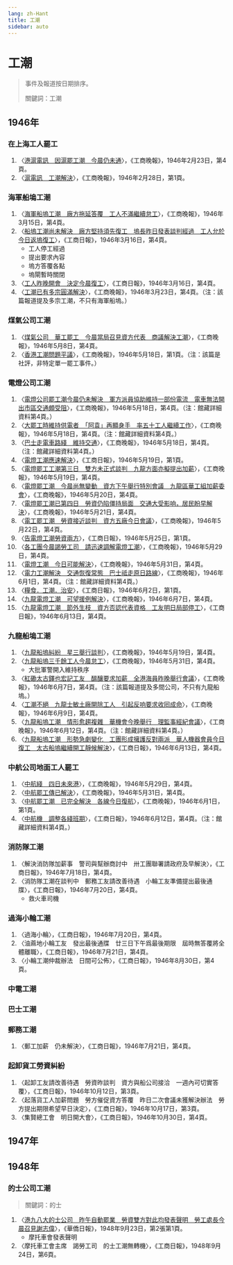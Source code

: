 ```yaml
---
lang: zh-Hant
title: 工潮
sidebar: auto
---
```


<!--最後進度：工商日報1946年6月13日-->

# 工潮
> 事件及報道按日期排序。
> 
> 關鍵詞：工潮
## 1946年
### 在上海工人罷工
1. 〈[港滬電訊　因滬罷工潮　今晨仍未通](https://mmis.hkpl.gov.hk/coverpage/-/coverpage/view?_coverpage_WAR_mmisportalportlet_hsf=%E5%B7%A5%E6%BD%AE&p_r_p_-1078056564_c=QF757YsWv5%2FH7zGe%2FKF%2BFHJ%2BRUXpGyME&_coverpage_WAR_mmisportalportlet_o=1233&_coverpage_WAR_mmisportalportlet_actual_q=%28%20verbatim_dc.collection%3A%28%22Old%5C%20HK%5C%20Newspapers%22%29%20%29%20AND+%28%20%28%20allTermsMandatory%3A%28true%29%20OR+all_dc.title%3A%28%E5%B7%A5%E6%BD%AE%29%20OR+all_dc.creator%3A%28%E5%B7%A5%E6%BD%AE%29%20OR+all_dc.contributor%3A%28%E5%B7%A5%E6%BD%AE%29%20OR+all_dc.subject%3A%28%E5%B7%A5%E6%BD%AE%29%20OR+fulltext%3A%28%E5%B7%A5%E6%BD%AE%29%20OR+all_dc.description%3A%28%E5%B7%A5%E6%BD%AE%29%20%29%20%29&_coverpage_WAR_mmisportalportlet_sort_field=dc.publicationdate_bsort&_coverpage_WAR_mmisportalportlet_sort_order=asc)〉，《工商晚報》，1946年2月23日，第4頁。
2. 〈[滬電訊　工潮解決](https://mmis.hkpl.gov.hk/coverpage/-/coverpage/view?_coverpage_WAR_mmisportalportlet_hsf=%E5%B7%A5%E6%BD%AE&p_r_p_-1078056564_c=QF757YsWv5%2FH7zGe%2FKF%2BFPwZY7Z9Oh%2FQ&_coverpage_WAR_mmisportalportlet_o=1234&_coverpage_WAR_mmisportalportlet_actual_q=%28%20verbatim_dc.collection%3A%28%22Old%5C%20HK%5C%20Newspapers%22%29%20%29%20AND+%28%20%28%20allTermsMandatory%3A%28true%29%20OR+all_dc.title%3A%28%E5%B7%A5%E6%BD%AE%29%20OR+all_dc.creator%3A%28%E5%B7%A5%E6%BD%AE%29%20OR+all_dc.contributor%3A%28%E5%B7%A5%E6%BD%AE%29%20OR+all_dc.subject%3A%28%E5%B7%A5%E6%BD%AE%29%20OR+fulltext%3A%28%E5%B7%A5%E6%BD%AE%29%20OR+all_dc.description%3A%28%E5%B7%A5%E6%BD%AE%29%20%29%20%29&_coverpage_WAR_mmisportalportlet_sort_order=asc&_coverpage_WAR_mmisportalportlet_sort_field=dc.publicationdate_bsort)〉，《工商晚報》，1946年2月28日，第1頁。

### 海軍船塢工潮
1. 〈[海軍船塢工潮　廠方拖延答覆　工人不滿繼續怠工](https://mmis.hkpl.gov.hk/coverpage/-/coverpage/view?_coverpage_WAR_mmisportalportlet_hsf=%E5%B7%A5%E6%BD%AE&p_r_p_-1078056564_c=QF757YsWv5%2FH7zGe%2FKF%2BFNkRWqabfsds&_coverpage_WAR_mmisportalportlet_o=1236&_coverpage_WAR_mmisportalportlet_actual_q=%28%20verbatim_dc.collection%3A%28%22Old%5C%20HK%5C%20Newspapers%22%29%20%29%20AND+%28%20%28%20allTermsMandatory%3A%28true%29%20OR+all_dc.title%3A%28%E5%B7%A5%E6%BD%AE%29%20OR+all_dc.creator%3A%28%E5%B7%A5%E6%BD%AE%29%20OR+all_dc.contributor%3A%28%E5%B7%A5%E6%BD%AE%29%20OR+all_dc.subject%3A%28%E5%B7%A5%E6%BD%AE%29%20OR+fulltext%3A%28%E5%B7%A5%E6%BD%AE%29%20OR+all_dc.description%3A%28%E5%B7%A5%E6%BD%AE%29%20%29%20%29&_coverpage_WAR_mmisportalportlet_sort_order=asc&_coverpage_WAR_mmisportalportlet_sort_field=dc.publicationdate_bsort)〉，《工商晚報》，1946年3月15日，第4頁。
2. 〈[船塢工潮尚未解決　廠方堅持須先復工　塢長昨日發表談判經過　工人允於今日返塢復工](https://mmis.hkpl.gov.hk/coverpage/-/coverpage/view?_coverpage_WAR_mmisportalportlet_hsf=%E5%B7%A5%E6%BD%AE&p_r_p_-1078056564_c=QF757YsWv5%2BQBGt1%2BwUj5mHbsZ%2B2u295&_coverpage_WAR_mmisportalportlet_o=1237&_coverpage_WAR_mmisportalportlet_actual_q=%28%20verbatim_dc.collection%3A%28%22Old%5C%20HK%5C%20Newspapers%22%29%20%29%20AND+%28%20%28%20allTermsMandatory%3A%28true%29%20OR+all_dc.title%3A%28%E5%B7%A5%E6%BD%AE%29%20OR+all_dc.creator%3A%28%E5%B7%A5%E6%BD%AE%29%20OR+all_dc.contributor%3A%28%E5%B7%A5%E6%BD%AE%29%20OR+all_dc.subject%3A%28%E5%B7%A5%E6%BD%AE%29%20OR+fulltext%3A%28%E5%B7%A5%E6%BD%AE%29%20OR+all_dc.description%3A%28%E5%B7%A5%E6%BD%AE%29%20%29%20%29&_coverpage_WAR_mmisportalportlet_sort_order=asc&_coverpage_WAR_mmisportalportlet_sort_field=dc.publicationdate_bsort)〉，《工商日報》，1946年3月16日，第4頁。
    - 工人停工經過
    - 提出要求內容
    - 塢方答覆各點
    - 塢閘暫時關閉
3. 〈[工人昨晚開會　決定今晨復工](https://mmis.hkpl.gov.hk/coverpage/-/coverpage/view?_coverpage_WAR_mmisportalportlet_hsf=%E5%B7%A5%E6%BD%AE&p_r_p_-1078056564_c=QF757YsWv5%2BQBGt1%2BwUj5mHbsZ%2B2u295&_coverpage_WAR_mmisportalportlet_o=1237&_coverpage_WAR_mmisportalportlet_actual_q=%28%20verbatim_dc.collection%3A%28%22Old%5C%20HK%5C%20Newspapers%22%29%20%29%20AND+%28%20%28%20allTermsMandatory%3A%28true%29%20OR+all_dc.title%3A%28%E5%B7%A5%E6%BD%AE%29%20OR+all_dc.creator%3A%28%E5%B7%A5%E6%BD%AE%29%20OR+all_dc.contributor%3A%28%E5%B7%A5%E6%BD%AE%29%20OR+all_dc.subject%3A%28%E5%B7%A5%E6%BD%AE%29%20OR+fulltext%3A%28%E5%B7%A5%E6%BD%AE%29%20OR+all_dc.description%3A%28%E5%B7%A5%E6%BD%AE%29%20%29%20%29&_coverpage_WAR_mmisportalportlet_sort_order=asc&_coverpage_WAR_mmisportalportlet_sort_field=dc.publicationdate_bsort)〉，《工商日報》，1946年3月16日，第4頁。
4. 〈[工潮已有多宗圓滿解決](https://mmis.hkpl.gov.hk/coverpage/-/coverpage/view?_coverpage_WAR_mmisportalportlet_hsf=%E5%B7%A5%E6%BD%AE&p_r_p_-1078056564_c=QF757YsWv5%2FH7zGe%2FKF%2BFJsu1H4Svd3i&_coverpage_WAR_mmisportalportlet_o=1239&_coverpage_WAR_mmisportalportlet_actual_q=%28%20verbatim_dc.collection%3A%28%22Old%5C%20HK%5C%20Newspapers%22%29%20%29%20AND+%28%20%28%20allTermsMandatory%3A%28true%29%20OR+all_dc.title%3A%28%E5%B7%A5%E6%BD%AE%29%20OR+all_dc.creator%3A%28%E5%B7%A5%E6%BD%AE%29%20OR+all_dc.contributor%3A%28%E5%B7%A5%E6%BD%AE%29%20OR+all_dc.subject%3A%28%E5%B7%A5%E6%BD%AE%29%20OR+fulltext%3A%28%E5%B7%A5%E6%BD%AE%29%20OR+all_dc.description%3A%28%E5%B7%A5%E6%BD%AE%29%20%29%20%29&_coverpage_WAR_mmisportalportlet_sort_order=asc&_coverpage_WAR_mmisportalportlet_sort_field=dc.publicationdate_bsort)〉，《工商晚報》，1946年3月23日，第4頁。（注：該篇報道提及多宗工潮，不只有海軍船塢。）

### 煤氣公司工潮
1. 〈[煤氣公司　華工罷工　今晨當局召見資方代表　商議解決工潮](https://mmis.hkpl.gov.hk/coverpage/-/coverpage/view?_coverpage_WAR_mmisportalportlet_hsf=%E5%B7%A5%E6%BD%AE&p_r_p_-1078056564_c=QF757YsWv5%2FH7zGe%2FKF%2BFHrmm9GmD94h&_coverpage_WAR_mmisportalportlet_o=1240&_coverpage_WAR_mmisportalportlet_actual_q=%28%20verbatim_dc.collection%3A%28%22Old%5C%20HK%5C%20Newspapers%22%29%20%29%20AND+%28%20%28%20allTermsMandatory%3A%28true%29%20OR+all_dc.title%3A%28%E5%B7%A5%E6%BD%AE%29%20OR+all_dc.creator%3A%28%E5%B7%A5%E6%BD%AE%29%20OR+all_dc.contributor%3A%28%E5%B7%A5%E6%BD%AE%29%20OR+all_dc.subject%3A%28%E5%B7%A5%E6%BD%AE%29%20OR+fulltext%3A%28%E5%B7%A5%E6%BD%AE%29%20OR+all_dc.description%3A%28%E5%B7%A5%E6%BD%AE%29%20%29%20%29&_coverpage_WAR_mmisportalportlet_sort_order=asc&_coverpage_WAR_mmisportalportlet_sort_field=dc.publicationdate_bsort)〉，《工商晚報》，1946年5月8日，第4頁。
2. 〈[香港工潮問題平議](https://mmis.hkpl.gov.hk/coverpage/-/coverpage/view?_coverpage_WAR_mmisportalportlet_hsf=%E5%B7%A5%E6%BD%AE&p_r_p_-1078056564_c=QF757YsWv5%2FH7zGe%2FKF%2BFAEXWhJr5o0p&_coverpage_WAR_mmisportalportlet_o=1241&_coverpage_WAR_mmisportalportlet_actual_q=%28%20verbatim_dc.collection%3A%28%22Old%5C%20HK%5C%20Newspapers%22%29%20%29%20AND+%28%20%28%20allTermsMandatory%3A%28true%29%20OR+all_dc.title%3A%28%E5%B7%A5%E6%BD%AE%29%20OR+all_dc.creator%3A%28%E5%B7%A5%E6%BD%AE%29%20OR+all_dc.contributor%3A%28%E5%B7%A5%E6%BD%AE%29%20OR+all_dc.subject%3A%28%E5%B7%A5%E6%BD%AE%29%20OR+fulltext%3A%28%E5%B7%A5%E6%BD%AE%29%20OR+all_dc.description%3A%28%E5%B7%A5%E6%BD%AE%29%20%29%20%29&_coverpage_WAR_mmisportalportlet_sort_order=asc&_coverpage_WAR_mmisportalportlet_sort_field=dc.publicationdate_bsort)〉，《工商晚報》，1946年5月18日，第1頁。（注：該篇是社評，非特定單一罷工事件。）

### 電燈公司工潮
1. 〈[電燈公司罷工潮今晨仍未解決　軍方派員協助維持一部份電流　電車無法開出市區交通頗受阻](https://mmis.hkpl.gov.hk/coverpage/-/coverpage/view?_coverpage_WAR_mmisportalportlet_hsf=%E5%B7%A5%E6%BD%AE&p_r_p_-1078056564_c=QF757YsWv5%2FH7zGe%2FKF%2BFAEXWhJr5o0p&_coverpage_WAR_mmisportalportlet_o=1241&_coverpage_WAR_mmisportalportlet_actual_q=%28%20verbatim_dc.collection%3A%28%22Old%5C%20HK%5C%20Newspapers%22%29%20%29%20AND+%28%20%28%20allTermsMandatory%3A%28true%29%20OR+all_dc.title%3A%28%E5%B7%A5%E6%BD%AE%29%20OR+all_dc.creator%3A%28%E5%B7%A5%E6%BD%AE%29%20OR+all_dc.contributor%3A%28%E5%B7%A5%E6%BD%AE%29%20OR+all_dc.subject%3A%28%E5%B7%A5%E6%BD%AE%29%20OR+fulltext%3A%28%E5%B7%A5%E6%BD%AE%29%20OR+all_dc.description%3A%28%E5%B7%A5%E6%BD%AE%29%20%29%20%29&_coverpage_WAR_mmisportalportlet_sort_order=asc&_coverpage_WAR_mmisportalportlet_sort_field=dc.publicationdate_bsort)〉，《工商晚報》，1946年5月18日，第4頁。（注：館藏詳細資料第4頁。）
2. 〈[大罷工時維持供電者　「阿袁」再顯身手　率五十工人繼續工作](https://mmis.hkpl.gov.hk/coverpage/-/coverpage/view?_coverpage_WAR_mmisportalportlet_hsf=%E5%B7%A5%E6%BD%AE&p_r_p_-1078056564_c=QF757YsWv5%2FH7zGe%2FKF%2BFAEXWhJr5o0p&_coverpage_WAR_mmisportalportlet_o=1241&_coverpage_WAR_mmisportalportlet_actual_q=%28%20verbatim_dc.collection%3A%28%22Old%5C%20HK%5C%20Newspapers%22%29%20%29%20AND+%28%20%28%20allTermsMandatory%3A%28true%29%20OR+all_dc.title%3A%28%E5%B7%A5%E6%BD%AE%29%20OR+all_dc.creator%3A%28%E5%B7%A5%E6%BD%AE%29%20OR+all_dc.contributor%3A%28%E5%B7%A5%E6%BD%AE%29%20OR+all_dc.subject%3A%28%E5%B7%A5%E6%BD%AE%29%20OR+fulltext%3A%28%E5%B7%A5%E6%BD%AE%29%20OR+all_dc.description%3A%28%E5%B7%A5%E6%BD%AE%29%20%29%20%29&_coverpage_WAR_mmisportalportlet_sort_order=asc&_coverpage_WAR_mmisportalportlet_sort_field=dc.publicationdate_bsort)〉，《工商晚報》，1946年5月18日，第4頁。（注：館藏詳細資料第4頁。）
3. 〈[巴士走電車路綫　維持交通](https://mmis.hkpl.gov.hk/coverpage/-/coverpage/view?_coverpage_WAR_mmisportalportlet_hsf=%E5%B7%A5%E6%BD%AE&p_r_p_-1078056564_c=QF757YsWv5%2FH7zGe%2FKF%2BFAEXWhJr5o0p&_coverpage_WAR_mmisportalportlet_o=1241&_coverpage_WAR_mmisportalportlet_actual_q=%28%20verbatim_dc.collection%3A%28%22Old%5C%20HK%5C%20Newspapers%22%29%20%29%20AND+%28%20%28%20allTermsMandatory%3A%28true%29%20OR+all_dc.title%3A%28%E5%B7%A5%E6%BD%AE%29%20OR+all_dc.creator%3A%28%E5%B7%A5%E6%BD%AE%29%20OR+all_dc.contributor%3A%28%E5%B7%A5%E6%BD%AE%29%20OR+all_dc.subject%3A%28%E5%B7%A5%E6%BD%AE%29%20OR+fulltext%3A%28%E5%B7%A5%E6%BD%AE%29%20OR+all_dc.description%3A%28%E5%B7%A5%E6%BD%AE%29%20%29%20%29&_coverpage_WAR_mmisportalportlet_sort_order=asc&_coverpage_WAR_mmisportalportlet_sort_field=dc.publicationdate_bsort)〉，《工商晚報》，1946年5月18日，第4頁。（注：館藏詳細資料第4頁。）
4. 〈[電燈工潮應速解決](https://mmis.hkpl.gov.hk/coverpage/-/coverpage/view?_coverpage_WAR_mmisportalportlet_hsf=%E5%B7%A5%E6%BD%AE&p_r_p_-1078056564_c=QF757YsWv5%2BQBGt1%2BwUj5gLMkxQ5BZVL&_coverpage_WAR_mmisportalportlet_o=1242&_coverpage_WAR_mmisportalportlet_actual_q=%28%20verbatim_dc.collection%3A%28%22Old%5C%20HK%5C%20Newspapers%22%29%20%29%20AND+%28%20%28%20allTermsMandatory%3A%28true%29%20OR+all_dc.title%3A%28%E5%B7%A5%E6%BD%AE%29%20OR+all_dc.creator%3A%28%E5%B7%A5%E6%BD%AE%29%20OR+all_dc.contributor%3A%28%E5%B7%A5%E6%BD%AE%29%20OR+all_dc.subject%3A%28%E5%B7%A5%E6%BD%AE%29%20OR+fulltext%3A%28%E5%B7%A5%E6%BD%AE%29%20OR+all_dc.description%3A%28%E5%B7%A5%E6%BD%AE%29%20%29%20%29&_coverpage_WAR_mmisportalportlet_sort_order=asc&_coverpage_WAR_mmisportalportlet_sort_field=dc.publicationdate_bsort)〉，《工商日報》，1946年5月19日，第1頁。
5. 〈[電燈罷工工潮第三日　雙方未正式談判　九龍方面亦擬提出加薪](https://mmis.hkpl.gov.hk/coverpage/-/coverpage/view?_coverpage_WAR_mmisportalportlet_hsf=%E5%B7%A5%E6%BD%AE&p_r_p_-1078056564_c=QF757YsWv5%2FH7zGe%2FKF%2BFOwH2mHdzQK3&_coverpage_WAR_mmisportalportlet_o=1243&_coverpage_WAR_mmisportalportlet_actual_q=%28%20verbatim_dc.collection%3A%28%22Old%5C%20HK%5C%20Newspapers%22%29%20%29%20AND+%28%20%28%20allTermsMandatory%3A%28true%29%20OR+all_dc.title%3A%28%E5%B7%A5%E6%BD%AE%29%20OR+all_dc.creator%3A%28%E5%B7%A5%E6%BD%AE%29%20OR+all_dc.contributor%3A%28%E5%B7%A5%E6%BD%AE%29%20OR+all_dc.subject%3A%28%E5%B7%A5%E6%BD%AE%29%20OR+fulltext%3A%28%E5%B7%A5%E6%BD%AE%29%20OR+all_dc.description%3A%28%E5%B7%A5%E6%BD%AE%29%20%29%20%29&_coverpage_WAR_mmisportalportlet_sort_order=asc&_coverpage_WAR_mmisportalportlet_sort_field=dc.publicationdate_bsort)〉，《工商晚報》，1946年5月19日，第4頁。
6. 〈[電燈罷工潮　今晨尚無變動　資方下午舉行特別會議　九龍區華工組加薪委會](https://mmis.hkpl.gov.hk/coverpage/-/coverpage/view?_coverpage_WAR_mmisportalportlet_hsf=%E5%B7%A5%E6%BD%AE&p_r_p_-1078056564_c=QF757YsWv5%2FH7zGe%2FKF%2BFMQ%2FSHpTdZmL&_coverpage_WAR_mmisportalportlet_o=1244&_coverpage_WAR_mmisportalportlet_actual_q=%28%20verbatim_dc.collection%3A%28%22Old%5C%20HK%5C%20Newspapers%22%29%20%29%20AND+%28%20%28%20allTermsMandatory%3A%28true%29%20OR+all_dc.title%3A%28%E5%B7%A5%E6%BD%AE%29%20OR+all_dc.creator%3A%28%E5%B7%A5%E6%BD%AE%29%20OR+all_dc.contributor%3A%28%E5%B7%A5%E6%BD%AE%29%20OR+all_dc.subject%3A%28%E5%B7%A5%E6%BD%AE%29%20OR+fulltext%3A%28%E5%B7%A5%E6%BD%AE%29%20OR+all_dc.description%3A%28%E5%B7%A5%E6%BD%AE%29%20%29%20%29&_coverpage_WAR_mmisportalportlet_sort_order=asc&_coverpage_WAR_mmisportalportlet_sort_field=dc.publicationdate_bsort)〉，《工商晚報》，1946年5月20日，第4頁。
7. 〈[電燈罷工潮已第四日　勞資仍陷僵持局面　交通大受影响，居民盼早解決](https://mmis.hkpl.gov.hk/coverpage/-/coverpage/view?_coverpage_WAR_mmisportalportlet_hsf=%E5%B7%A5%E6%BD%AE&p_r_p_-1078056564_c=QF757YsWv5%2FH7zGe%2FKF%2BFEuTOib4QSUE&_coverpage_WAR_mmisportalportlet_o=1245&_coverpage_WAR_mmisportalportlet_actual_q=%28%20verbatim_dc.collection%3A%28%22Old%5C%20HK%5C%20Newspapers%22%29%20%29%20AND+%28%20%28%20allTermsMandatory%3A%28true%29%20OR+all_dc.title%3A%28%E5%B7%A5%E6%BD%AE%29%20OR+all_dc.creator%3A%28%E5%B7%A5%E6%BD%AE%29%20OR+all_dc.contributor%3A%28%E5%B7%A5%E6%BD%AE%29%20OR+all_dc.subject%3A%28%E5%B7%A5%E6%BD%AE%29%20OR+fulltext%3A%28%E5%B7%A5%E6%BD%AE%29%20OR+all_dc.description%3A%28%E5%B7%A5%E6%BD%AE%29%20%29%20%29&_coverpage_WAR_mmisportalportlet_sort_order=asc&_coverpage_WAR_mmisportalportlet_sort_field=dc.publicationdate_bsort)〉，《工商晚報》，1946年5月21日，第4頁。
8. 〈[電工罷工潮　勞資接近談判　資方五廠今日會議](https://mmis.hkpl.gov.hk/coverpage/-/coverpage/view?_coverpage_WAR_mmisportalportlet_hsf=%E5%B7%A5%E6%BD%AE&p_r_p_-1078056564_c=QF757YsWv5%2FH7zGe%2FKF%2BFEca1zBqi4ba&_coverpage_WAR_mmisportalportlet_o=1246&_coverpage_WAR_mmisportalportlet_actual_q=%28%20verbatim_dc.collection%3A%28%22Old%5C%20HK%5C%20Newspapers%22%29%20%29%20AND+%28%20%28%20allTermsMandatory%3A%28true%29%20OR+all_dc.title%3A%28%E5%B7%A5%E6%BD%AE%29%20OR+all_dc.creator%3A%28%E5%B7%A5%E6%BD%AE%29%20OR+all_dc.contributor%3A%28%E5%B7%A5%E6%BD%AE%29%20OR+all_dc.subject%3A%28%E5%B7%A5%E6%BD%AE%29%20OR+fulltext%3A%28%E5%B7%A5%E6%BD%AE%29%20OR+all_dc.description%3A%28%E5%B7%A5%E6%BD%AE%29%20%29%20%29&_coverpage_WAR_mmisportalportlet_sort_order=asc&_coverpage_WAR_mmisportalportlet_sort_field=dc.publicationdate_bsort)〉，《工商晚報》，1946年5月22日，第4頁。
9. 〈[告電燈工潮勞資兩方](https://mmis.hkpl.gov.hk/coverpage/-/coverpage/view?_coverpage_WAR_mmisportalportlet_hsf=%E5%B7%A5%E6%BD%AE&p_r_p_-1078056564_c=QF757YsWv5%2BQBGt1%2BwUj5q2L4BJsdeNV&_coverpage_WAR_mmisportalportlet_o=1248&_coverpage_WAR_mmisportalportlet_actual_q=%28%20verbatim_dc.collection%3A%28%22Old%5C%20HK%5C%20Newspapers%22%29%20%29%20AND+%28%20%28%20allTermsMandatory%3A%28true%29%20OR+all_dc.title%3A%28%E5%B7%A5%E6%BD%AE%29%20OR+all_dc.creator%3A%28%E5%B7%A5%E6%BD%AE%29%20OR+all_dc.contributor%3A%28%E5%B7%A5%E6%BD%AE%29%20OR+all_dc.subject%3A%28%E5%B7%A5%E6%BD%AE%29%20OR+fulltext%3A%28%E5%B7%A5%E6%BD%AE%29%20OR+all_dc.description%3A%28%E5%B7%A5%E6%BD%AE%29%20%29%20%29&_coverpage_WAR_mmisportalportlet_sort_order=asc&_coverpage_WAR_mmisportalportlet_sort_field=dc.publicationdate_bsort)〉，《工商日報》，1946年5月25日，第1頁。
10. 〈[各工團今晨謁勞工司　請迅速調解電燈工潮](https://mmis.hkpl.gov.hk/coverpage/-/coverpage/view?_coverpage_WAR_mmisportalportlet_hsf=%E5%B7%A5%E6%BD%AE&p_r_p_-1078056564_c=QF757YsWv5%2FH7zGe%2FKF%2BFFW8ZVGZzOTQ&_coverpage_WAR_mmisportalportlet_o=1252&_coverpage_WAR_mmisportalportlet_actual_q=%28%20verbatim_dc.collection%3A%28%22Old%5C%20HK%5C%20Newspapers%22%29%20%29%20AND+%28%20%28%20allTermsMandatory%3A%28true%29%20OR+all_dc.title%3A%28%E5%B7%A5%E6%BD%AE%29%20OR+all_dc.creator%3A%28%E5%B7%A5%E6%BD%AE%29%20OR+all_dc.contributor%3A%28%E5%B7%A5%E6%BD%AE%29%20OR+all_dc.subject%3A%28%E5%B7%A5%E6%BD%AE%29%20OR+fulltext%3A%28%E5%B7%A5%E6%BD%AE%29%20OR+all_dc.description%3A%28%E5%B7%A5%E6%BD%AE%29%20%29%20%29&_coverpage_WAR_mmisportalportlet_sort_order=asc&_coverpage_WAR_mmisportalportlet_sort_field=dc.publicationdate_bsort)〉，《工商晚報》，1946年5月29日，第4頁。
11. 〈[電燈工潮　今日可能解決](https://mmis.hkpl.gov.hk/coverpage/-/coverpage/view?_coverpage_WAR_mmisportalportlet_hsf=%E5%B7%A5%E6%BD%AE&p_r_p_-1078056564_c=QF757YsWv5%2FH7zGe%2FKF%2BFCstxeNgbl92&_coverpage_WAR_mmisportalportlet_o=1254&_coverpage_WAR_mmisportalportlet_actual_q=%28%20verbatim_dc.collection%3A%28%22Old%5C%20HK%5C%20Newspapers%22%29%20%29%20AND+%28%20%28%20allTermsMandatory%3A%28true%29%20OR+all_dc.title%3A%28%E5%B7%A5%E6%BD%AE%29%20OR+all_dc.creator%3A%28%E5%B7%A5%E6%BD%AE%29%20OR+all_dc.contributor%3A%28%E5%B7%A5%E6%BD%AE%29%20OR+all_dc.subject%3A%28%E5%B7%A5%E6%BD%AE%29%20OR+fulltext%3A%28%E5%B7%A5%E6%BD%AE%29%20OR+all_dc.description%3A%28%E5%B7%A5%E6%BD%AE%29%20%29%20%29&_coverpage_WAR_mmisportalportlet_sort_order=asc&_coverpage_WAR_mmisportalportlet_sort_field=dc.publicationdate_bsort)〉，《工商晚報》，1946年5月31日，第4頁。
12. 〈[電力工潮解決　交通恢復常態　巴士祗走原日路線](https://mmis.hkpl.gov.hk/coverpage/-/coverpage/view?_coverpage_WAR_mmisportalportlet_hsf=%E5%B7%A5%E6%BD%AE&p_r_p_-1078056564_c=QF757YsWv5%2FH7zGe%2FKF%2BFJ4vRDquO060&_coverpage_WAR_mmisportalportlet_o=1255&_coverpage_WAR_mmisportalportlet_actual_q=%28%20verbatim_dc.collection%3A%28%22Old%5C%20HK%5C%20Newspapers%22%29%20%29%20AND+%28%20%28%20allTermsMandatory%3A%28true%29%20OR+all_dc.title%3A%28%E5%B7%A5%E6%BD%AE%29%20OR+all_dc.creator%3A%28%E5%B7%A5%E6%BD%AE%29%20OR+all_dc.contributor%3A%28%E5%B7%A5%E6%BD%AE%29%20OR+all_dc.subject%3A%28%E5%B7%A5%E6%BD%AE%29%20OR+fulltext%3A%28%E5%B7%A5%E6%BD%AE%29%20OR+all_dc.description%3A%28%E5%B7%A5%E6%BD%AE%29%20%29%20%29&_coverpage_WAR_mmisportalportlet_sort_order=asc&_coverpage_WAR_mmisportalportlet_sort_field=dc.publicationdate_bsort)〉，《工商晚報》，1946年6月1日，第4頁。（注：館藏詳細資料第4頁。）
13. 〈[糧食．工潮．治安](https://mmis.hkpl.gov.hk/coverpage/-/coverpage/view?_coverpage_WAR_mmisportalportlet_hsf=%E5%B7%A5%E6%BD%AE&p_r_p_-1078056564_c=QF757YsWv5%2BQBGt1%2BwUj5sfuVft2B%2F5S&_coverpage_WAR_mmisportalportlet_o=1256&_coverpage_WAR_mmisportalportlet_actual_q=%28%20verbatim_dc.collection%3A%28%22Old%5C%20HK%5C%20Newspapers%22%29%20%29%20AND+%28%20%28%20allTermsMandatory%3A%28true%29%20OR+all_dc.title%3A%28%E5%B7%A5%E6%BD%AE%29%20OR+all_dc.creator%3A%28%E5%B7%A5%E6%BD%AE%29%20OR+all_dc.contributor%3A%28%E5%B7%A5%E6%BD%AE%29%20OR+all_dc.subject%3A%28%E5%B7%A5%E6%BD%AE%29%20OR+fulltext%3A%28%E5%B7%A5%E6%BD%AE%29%20OR+all_dc.description%3A%28%E5%B7%A5%E6%BD%AE%29%20%29%20%29&_coverpage_WAR_mmisportalportlet_sort_order=asc&_coverpage_WAR_mmisportalportlet_sort_field=dc.publicationdate_bsort)〉，《工商日報》，1946年6月2日，第1頁。
14. 〈[九龍電燈工潮　可望援例解決](https://mmis.hkpl.gov.hk/coverpage/-/coverpage/view?_coverpage_WAR_mmisportalportlet_hsf=%E5%B7%A5%E6%BD%AE&p_r_p_-1078056564_c=QF757YsWv5%2FH7zGe%2FKF%2BFM63efWA3yCX&_coverpage_WAR_mmisportalportlet_o=1257&_coverpage_WAR_mmisportalportlet_actual_q=%28%20verbatim_dc.collection%3A%28%22Old%5C%20HK%5C%20Newspapers%22%29%20%29%20AND+%28%20%28%20allTermsMandatory%3A%28true%29%20OR+all_dc.title%3A%28%E5%B7%A5%E6%BD%AE%29%20OR+all_dc.creator%3A%28%E5%B7%A5%E6%BD%AE%29%20OR+all_dc.contributor%3A%28%E5%B7%A5%E6%BD%AE%29%20OR+all_dc.subject%3A%28%E5%B7%A5%E6%BD%AE%29%20OR+fulltext%3A%28%E5%B7%A5%E6%BD%AE%29%20OR+all_dc.description%3A%28%E5%B7%A5%E6%BD%AE%29%20%29%20%29&_coverpage_WAR_mmisportalportlet_sort_order=asc&_coverpage_WAR_mmisportalportlet_sort_field=dc.publicationdate_bsort)〉，《工商晚報》，1946年6月7日，第4頁。
15. 〈[九龍電燈工潮　節外生枝　資方否認代表資格　工友明日局部停工](https://mmis.hkpl.gov.hk/coverpage/-/coverpage/view?_coverpage_WAR_mmisportalportlet_hsf=%E5%B7%A5%E6%BD%AE&p_r_p_-1078056564_c=QF757YsWv5%2BQBGt1%2BwUj5gPOKH%2FtFPu%2F&_coverpage_WAR_mmisportalportlet_o=1260&_coverpage_WAR_mmisportalportlet_actual_q=%28%20verbatim_dc.collection%3A%28%22Old%5C%20HK%5C%20Newspapers%22%29%20%29%20AND+%28%20%28%20allTermsMandatory%3A%28true%29%20OR+all_dc.title%3A%28%E5%B7%A5%E6%BD%AE%29%20OR+all_dc.creator%3A%28%E5%B7%A5%E6%BD%AE%29%20OR+all_dc.contributor%3A%28%E5%B7%A5%E6%BD%AE%29%20OR+all_dc.subject%3A%28%E5%B7%A5%E6%BD%AE%29%20OR+fulltext%3A%28%E5%B7%A5%E6%BD%AE%29%20OR+all_dc.description%3A%28%E5%B7%A5%E6%BD%AE%29%20%29%20%29&_coverpage_WAR_mmisportalportlet_sort_order=asc&_coverpage_WAR_mmisportalportlet_sort_field=dc.publicationdate_bsort)〉，《工商日報》，1946年6月13日，第4頁。

### 九龍船塢工潮
1. 〈[九龍船塢糾紛　星三舉行談判](https://mmis.hkpl.gov.hk/coverpage/-/coverpage/view?_coverpage_WAR_mmisportalportlet_hsf=%E5%B7%A5%E6%BD%AE&p_r_p_-1078056564_c=QF757YsWv5%2FH7zGe%2FKF%2BFOwH2mHdzQK3&_coverpage_WAR_mmisportalportlet_o=1243&_coverpage_WAR_mmisportalportlet_actual_q=%28%20verbatim_dc.collection%3A%28%22Old%5C%20HK%5C%20Newspapers%22%29%20%29%20AND+%28%20%28%20allTermsMandatory%3A%28true%29%20OR+all_dc.title%3A%28%E5%B7%A5%E6%BD%AE%29%20OR+all_dc.creator%3A%28%E5%B7%A5%E6%BD%AE%29%20OR+all_dc.contributor%3A%28%E5%B7%A5%E6%BD%AE%29%20OR+all_dc.subject%3A%28%E5%B7%A5%E6%BD%AE%29%20OR+fulltext%3A%28%E5%B7%A5%E6%BD%AE%29%20OR+all_dc.description%3A%28%E5%B7%A5%E6%BD%AE%29%20%29%20%29&_coverpage_WAR_mmisportalportlet_sort_order=asc&_coverpage_WAR_mmisportalportlet_sort_field=dc.publicationdate_bsort)〉，《工商晚報》，1946年5月19日，第4頁。
2. 〈[九龍船塢三千餘工人今晨怠工](https://mmis.hkpl.gov.hk/coverpage/-/coverpage/view?_coverpage_WAR_mmisportalportlet_hsf=%E5%B7%A5%E6%BD%AE&p_r_p_-1078056564_c=QF757YsWv5%2FH7zGe%2FKF%2BFCstxeNgbl92&_coverpage_WAR_mmisportalportlet_o=1254&_coverpage_WAR_mmisportalportlet_actual_q=%28%20verbatim_dc.collection%3A%28%22Old%5C%20HK%5C%20Newspapers%22%29%20%29%20AND+%28%20%28%20allTermsMandatory%3A%28true%29%20OR+all_dc.title%3A%28%E5%B7%A5%E6%BD%AE%29%20OR+all_dc.creator%3A%28%E5%B7%A5%E6%BD%AE%29%20OR+all_dc.contributor%3A%28%E5%B7%A5%E6%BD%AE%29%20OR+all_dc.subject%3A%28%E5%B7%A5%E6%BD%AE%29%20OR+fulltext%3A%28%E5%B7%A5%E6%BD%AE%29%20OR+all_dc.description%3A%28%E5%B7%A5%E6%BD%AE%29%20%29%20%29&_coverpage_WAR_mmisportalportlet_sort_order=asc&_coverpage_WAR_mmisportalportlet_sort_field=dc.publicationdate_bsort)〉，《工商晚報》，1946年5月31日，第4頁。
    - 大批軍警開入維持秩序
3. 〈[紅磡太古鐸也宏記工友　醞釀要求加薪　全港海員昨晚舉行會議](https://mmis.hkpl.gov.hk/coverpage/-/coverpage/view?_coverpage_WAR_mmisportalportlet_hsf=%E5%B7%A5%E6%BD%AE&p_r_p_-1078056564_c=QF757YsWv5%2FH7zGe%2FKF%2BFM63efWA3yCX&_coverpage_WAR_mmisportalportlet_o=1257&_coverpage_WAR_mmisportalportlet_actual_q=%28%20verbatim_dc.collection%3A%28%22Old%5C%20HK%5C%20Newspapers%22%29%20%29%20AND+%28%20%28%20allTermsMandatory%3A%28true%29%20OR+all_dc.title%3A%28%E5%B7%A5%E6%BD%AE%29%20OR+all_dc.creator%3A%28%E5%B7%A5%E6%BD%AE%29%20OR+all_dc.contributor%3A%28%E5%B7%A5%E6%BD%AE%29%20OR+all_dc.subject%3A%28%E5%B7%A5%E6%BD%AE%29%20OR+fulltext%3A%28%E5%B7%A5%E6%BD%AE%29%20OR+all_dc.description%3A%28%E5%B7%A5%E6%BD%AE%29%20%29%20%29&_coverpage_WAR_mmisportalportlet_sort_order=asc&_coverpage_WAR_mmisportalportlet_sort_field=dc.publicationdate_bsort)〉，《工商晚報》，1946年6月7日，第4頁。（注：該篇報道提及多間公司，不只有九龍船塢。）
4. 〈[工潮不絕　九龍士敏土廠開除工人　引起反响要求收囘成命](https://mmis.hkpl.gov.hk/coverpage/-/coverpage/view?_coverpage_WAR_mmisportalportlet_hsf=%E5%B7%A5%E6%BD%AE&p_r_p_-1078056564_c=QF757YsWv5%2FH7zGe%2FKF%2BFJZ6ZaUJqInV&_coverpage_WAR_mmisportalportlet_o=1258&_coverpage_WAR_mmisportalportlet_actual_q=%28%20verbatim_dc.collection%3A%28%22Old%5C%20HK%5C%20Newspapers%22%29%20%29%20AND+%28%20%28%20allTermsMandatory%3A%28true%29%20OR+all_dc.title%3A%28%E5%B7%A5%E6%BD%AE%29%20OR+all_dc.creator%3A%28%E5%B7%A5%E6%BD%AE%29%20OR+all_dc.contributor%3A%28%E5%B7%A5%E6%BD%AE%29%20OR+all_dc.subject%3A%28%E5%B7%A5%E6%BD%AE%29%20OR+fulltext%3A%28%E5%B7%A5%E6%BD%AE%29%20OR+all_dc.description%3A%28%E5%B7%A5%E6%BD%AE%29%20%29%20%29&_coverpage_WAR_mmisportalportlet_sort_order=asc&_coverpage_WAR_mmisportalportlet_sort_field=dc.publicationdate_bsort)〉，《工商晚報》，1946年6月9日，第4頁。
5. 〈[九龍船塢工潮　情形愈趨複雜　華機會今晚舉行　理監事經紀會議](https://mmis.hkpl.gov.hk/coverpage/-/coverpage/view?_coverpage_WAR_mmisportalportlet_hsf=%E5%B7%A5%E6%BD%AE&p_r_p_-1078056564_c=QF757YsWv5%2BQBGt1%2BwUj5v1uUGOzkKHS&_coverpage_WAR_mmisportalportlet_o=1259&_coverpage_WAR_mmisportalportlet_actual_q=%28%20verbatim_dc.collection%3A%28%22Old%5C%20HK%5C%20Newspapers%22%29%20%29%20AND+%28%20%28%20allTermsMandatory%3A%28true%29%20OR+all_dc.title%3A%28%E5%B7%A5%E6%BD%AE%29%20OR+all_dc.creator%3A%28%E5%B7%A5%E6%BD%AE%29%20OR+all_dc.contributor%3A%28%E5%B7%A5%E6%BD%AE%29%20OR+all_dc.subject%3A%28%E5%B7%A5%E6%BD%AE%29%20OR+fulltext%3A%28%E5%B7%A5%E6%BD%AE%29%20OR+all_dc.description%3A%28%E5%B7%A5%E6%BD%AE%29%20%29%20%29&_coverpage_WAR_mmisportalportlet_sort_order=asc&_coverpage_WAR_mmisportalportlet_sort_field=dc.publicationdate_bsort)〉，《工商晚報》，1946年6月12日，第4頁。（注：館藏詳細資料第4頁。）
6. 〈[九龍船塢工潮　形勢急劇變化　工團形成擁護反對兩派　華人機器會員今日復工　太古船塢繼續開工靜候解決](https://mmis.hkpl.gov.hk/coverpage/-/coverpage/view?_coverpage_WAR_mmisportalportlet_hsf=%E5%B7%A5%E6%BD%AE&p_r_p_-1078056564_c=QF757YsWv5%2BQBGt1%2BwUj5gPOKH%2FtFPu%2F&_coverpage_WAR_mmisportalportlet_o=1260&_coverpage_WAR_mmisportalportlet_actual_q=%28%20verbatim_dc.collection%3A%28%22Old%5C%20HK%5C%20Newspapers%22%29%20%29%20AND+%28%20%28%20allTermsMandatory%3A%28true%29%20OR+all_dc.title%3A%28%E5%B7%A5%E6%BD%AE%29%20OR+all_dc.creator%3A%28%E5%B7%A5%E6%BD%AE%29%20OR+all_dc.contributor%3A%28%E5%B7%A5%E6%BD%AE%29%20OR+all_dc.subject%3A%28%E5%B7%A5%E6%BD%AE%29%20OR+fulltext%3A%28%E5%B7%A5%E6%BD%AE%29%20OR+all_dc.description%3A%28%E5%B7%A5%E6%BD%AE%29%20%29%20%29&_coverpage_WAR_mmisportalportlet_sort_order=asc&_coverpage_WAR_mmisportalportlet_sort_field=dc.publicationdate_bsort)〉，《工商日報》，1946年6月13日，第4頁。

### 中航公司地面工人罷工
1. 〈[中航綫　四日未來港](https://mmis.hkpl.gov.hk/coverpage/-/coverpage/view?_coverpage_WAR_mmisportalportlet_hsf=%E5%B7%A5%E6%BD%AE&p_r_p_-1078056564_c=QF757YsWv5%2FH7zGe%2FKF%2BFFW8ZVGZzOTQ&_coverpage_WAR_mmisportalportlet_o=1252&_coverpage_WAR_mmisportalportlet_actual_q=%28%20verbatim_dc.collection%3A%28%22Old%5C%20HK%5C%20Newspapers%22%29%20%29%20AND+%28%20%28%20allTermsMandatory%3A%28true%29%20OR+all_dc.title%3A%28%E5%B7%A5%E6%BD%AE%29%20OR+all_dc.creator%3A%28%E5%B7%A5%E6%BD%AE%29%20OR+all_dc.contributor%3A%28%E5%B7%A5%E6%BD%AE%29%20OR+all_dc.subject%3A%28%E5%B7%A5%E6%BD%AE%29%20OR+fulltext%3A%28%E5%B7%A5%E6%BD%AE%29%20OR+all_dc.description%3A%28%E5%B7%A5%E6%BD%AE%29%20%29%20%29&_coverpage_WAR_mmisportalportlet_sort_order=asc&_coverpage_WAR_mmisportalportlet_sort_field=dc.publicationdate_bsort)〉，《工商晚報》，1946年5月29日，第4頁。
2. 〈[中航罷工傳已解決](https://mmis.hkpl.gov.hk/coverpage/-/coverpage/view?_coverpage_WAR_mmisportalportlet_hsf=%E5%B7%A5%E6%BD%AE&p_r_p_-1078056564_c=QF757YsWv5%2FH7zGe%2FKF%2BFCstxeNgbl92&_coverpage_WAR_mmisportalportlet_o=1254&_coverpage_WAR_mmisportalportlet_actual_q=%28%20verbatim_dc.collection%3A%28%22Old%5C%20HK%5C%20Newspapers%22%29%20%29%20AND+%28%20%28%20allTermsMandatory%3A%28true%29%20OR+all_dc.title%3A%28%E5%B7%A5%E6%BD%AE%29%20OR+all_dc.creator%3A%28%E5%B7%A5%E6%BD%AE%29%20OR+all_dc.contributor%3A%28%E5%B7%A5%E6%BD%AE%29%20OR+all_dc.subject%3A%28%E5%B7%A5%E6%BD%AE%29%20OR+fulltext%3A%28%E5%B7%A5%E6%BD%AE%29%20OR+all_dc.description%3A%28%E5%B7%A5%E6%BD%AE%29%20%29%20%29&_coverpage_WAR_mmisportalportlet_sort_order=asc&_coverpage_WAR_mmisportalportlet_sort_field=dc.publicationdate_bsort)〉，《工商晚報》，1946年5月31日，第4頁。
3. 〈[中航罷工潮　已完全解決　各線今日復航](https://mmis.hkpl.gov.hk/coverpage/-/coverpage/view?_coverpage_WAR_mmisportalportlet_hsf=%E5%B7%A5%E6%BD%AE&p_r_p_-1078056564_c=QF757YsWv5%2FH7zGe%2FKF%2BFJ4vRDquO060&_coverpage_WAR_mmisportalportlet_o=1255&_coverpage_WAR_mmisportalportlet_actual_q=%28%20verbatim_dc.collection%3A%28%22Old%5C%20HK%5C%20Newspapers%22%29%20%29%20AND+%28%20%28%20allTermsMandatory%3A%28true%29%20OR+all_dc.title%3A%28%E5%B7%A5%E6%BD%AE%29%20OR+all_dc.creator%3A%28%E5%B7%A5%E6%BD%AE%29%20OR+all_dc.contributor%3A%28%E5%B7%A5%E6%BD%AE%29%20OR+all_dc.subject%3A%28%E5%B7%A5%E6%BD%AE%29%20OR+fulltext%3A%28%E5%B7%A5%E6%BD%AE%29%20OR+all_dc.description%3A%28%E5%B7%A5%E6%BD%AE%29%20%29%20%29&_coverpage_WAR_mmisportalportlet_sort_order=asc&_coverpage_WAR_mmisportalportlet_sort_field=dc.publicationdate_bsort)〉，《工商晚報》，1946年6月1日，第1頁。
4. 〈[中航機　調整各綫班期](https://mmis.hkpl.gov.hk/coverpage/-/coverpage/view?_coverpage_WAR_mmisportalportlet_hsf=%E5%B7%A5%E6%BD%AE&p_r_p_-1078056564_c=QF757YsWv5%2BQBGt1%2BwUj5v1uUGOzkKHS&_coverpage_WAR_mmisportalportlet_o=1259&_coverpage_WAR_mmisportalportlet_actual_q=%28%20verbatim_dc.collection%3A%28%22Old%5C%20HK%5C%20Newspapers%22%29%20%29%20AND+%28%20%28%20allTermsMandatory%3A%28true%29%20OR+all_dc.title%3A%28%E5%B7%A5%E6%BD%AE%29%20OR+all_dc.creator%3A%28%E5%B7%A5%E6%BD%AE%29%20OR+all_dc.contributor%3A%28%E5%B7%A5%E6%BD%AE%29%20OR+all_dc.subject%3A%28%E5%B7%A5%E6%BD%AE%29%20OR+fulltext%3A%28%E5%B7%A5%E6%BD%AE%29%20OR+all_dc.description%3A%28%E5%B7%A5%E6%BD%AE%29%20%29%20%29&_coverpage_WAR_mmisportalportlet_sort_order=asc&_coverpage_WAR_mmisportalportlet_sort_field=dc.publicationdate_bsort)〉，《工商日報》，1946年6月12日，第4頁。（注：館藏詳細資料第4頁。）

### 消防隊工潮
1. 〈解決消防隊加薪事　警司與幫辦商討中　卅工團聯署請政府及早解決〉，《工商日報》，1946年7月18日，第4頁。
2. 〈消防隊工潮在談判中　郵務工友請改善待遇　小輪工友準備提出最後通牒〉，《工商日報》，1946年7月20日，第4頁。
    - 救火車司機

### 過海小輪工潮
1. 〈過海小輪〉，《工商日報》，1946年7月20日，第4頁。
2. 〈油蔴地小輪工友　發出最後通牒　廿三日下午爲最後期限　屆時無答覆將全體離職〉，《工商日報》，1946年7月21日，第4頁。
3. 〈小輪工潮仲裁辦法　日間可公佈〉，《工商日報》，1946年8月30日，第4頁。

### 中電工潮

### 巴士工潮

### 郵務工潮
1. 〈郵工加薪　仍未解決〉，《工商日報》，1946年7月21日，第4頁。

### 起卸貨工勞資糾紛
1. 〈起卸工友請改善待遇　勞資昨談判　資方與船公司接洽　一週內可切實答覆〉，《工商日報》，1946年10月12日，第3頁。
2. 〈起落貨工人加薪問題　勞方催促資方答覆　昨日二次會議未獲解決辦法　勞方提出期限希望早日決定〉，《工商日報》，1946年10月17日，第3頁。
3. 〈集賢總工會　明日開大會〉，《工商日報》，1946年10月30日，第4頁。

## 1947年

## 1948年
### 的士公司工潮
> 關鍵詞：的士
1. 〈[港九八大的士公司　昨午自動罷業　勞資雙方對此均發表聲明　勞工處長今晨召見謝志偉](https://mmis.hkpl.gov.hk/coverpage/-/coverpage/view?_coverpage_WAR_mmisportalportlet_hsf=%E7%9A%84%E5%A3%AB&p_r_p_-1078056564_c=QF757YsWv58JCjtBMMIqoqrJ6fP2%2BsdM&_coverpage_WAR_mmisportalportlet_o=454&_coverpage_WAR_mmisportalportlet_actual_q=%28%20verbatim_dc.collection%3A%28%22Old%5C%20HK%5C%20Newspapers%22%29%20%29%20AND+%28%20%28%20allTermsMandatory%3A%28true%29%20OR+all_dc.title%3A%28%E7%9A%84%E5%A3%AB%29%20OR+all_dc.creator%3A%28%E7%9A%84%E5%A3%AB%29%20OR+all_dc.contributor%3A%28%E7%9A%84%E5%A3%AB%29%20OR+all_dc.subject%3A%28%E7%9A%84%E5%A3%AB%29%20OR+fulltext%3A%28%E7%9A%84%E5%A3%AB%29%20OR+all_dc.description%3A%28%E7%9A%84%E5%A3%AB%29%20%29%20%29&_coverpage_WAR_mmisportalportlet_sort_field=dc.publicationdate_bsort&_coverpage_WAR_mmisportalportlet_sort_order=asc)〉，《華僑日報》，1948年9月23日，第2張第1頁。
   - 摩托車會發表聲明
2. 〈摩托車工會主席　謁勞工司　的士工潮無轉機〉，《工商日報》，1948年9月24日，第6頁。